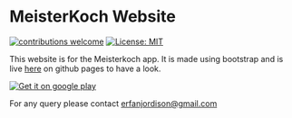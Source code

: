 # MeisterKoch Website
[![contributions welcome](https://img.shields.io/badge/contributions-welcome-brightgreen.svg?style=flat)](https://github.com/dwyl/esta/issues) [![License: MIT](https://img.shields.io/badge/License-MIT-yellow.svg)](https://opensource.org/licenses/MIT)

This website is for the Meisterkoch app. It is made using bootstrap and is live [here](https://sayederfanarefin.github.io/MeisterKochWebsite/) on github pages to have a look.


[![Get it on google play](https://play.google.com/intl/en_us/badges/static/images/badges/en_badge_web_generic.png)](https://play.google.com/store/apps/details?id=info.sayederfanarefin.meisterkoch)

For any query please contact erfanjordison@gmail.com
